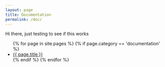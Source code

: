 ```yaml
---
layout: page
title: Documentation
permalink: /doc/
---
```

Hi there, just testing to see if this works
<ul>
  {% for page in site.pages %}
	{% if page.category == 'documentation' %}
	  <li><a href="{{site.baseurl}}{{ page.url }}">{{ page.title }}</a></li>
	{% endif %}   <!-- cat-match-p -->
  {% endfor %}  <!-- page -->
</ul>
